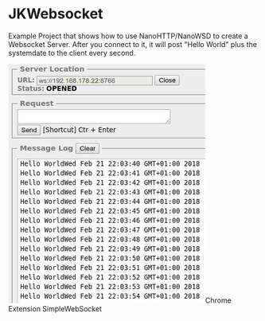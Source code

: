 # JKWebsocket
Example Project that shows how to use NanoHTTP/NanoWSD to create a Websocket Server. 
After you connect to it, it will post "Hello World" plus the systemdate to the client every second.

<img src="https://github.com/Foso/JKWebsocket/blob/master/websocket.jpg" />Chrome Extension SimpleWebSocket</img>
